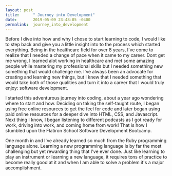 ```yaml
---
layout: post
title:      " Journey into Development"
date:       2019-05-09 23:48:05 -0400
permalink:  journey_into_development
---
```



Before I dive into how and why I chose to start learning to code, I would like to step back and give you a little insight into to the process which started everything. Being in the healthcare field for over 8 years, I've come to realize that I needed a change of pace when it came to my career. Dont get me wrong, I learned alot working in healthcare and met some amazing people while mastering my professional skills but I needed something new something that would challenge me. I've always been an advocate for creating and learning new things, but I knew that I needed something that would take both of those qualities and turn it into a career that I would truly enjoy: software development.

I started this adventurous journey into coding, about a year ago wondering where to start and how. Deciding on taking the self-taught route, I began using free online resources to get the feel for code and later began using paid online resources for a deeper dive into HTML, CSS, and Javascript. Next thing I know, I began listening to different podcasts as I got ready for work, driving into work, and coming home from work! That is how I stumbled upon the Flatiron School Software Development Bootcamp.

One month in and I've already learned so much from the Ruby programming language alone. Learning a new programming language is by far the most challenging but yet rewarding thing that I've ever done. Just like learning to play an instrument or learning a new language, it requires tons of practice to become really good at it and when I am able to solve a problem it's a major accomplishment.





